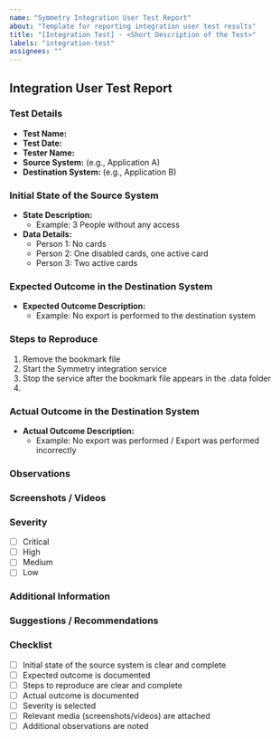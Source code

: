 ```yaml
---
name: "Symmetry Integration User Test Report"
about: "Template for reporting integration user test results"
title: "[Integration Test] - <Short Description of the Test>"
labels: "integration-test"
assignees: ""
---
```


## Integration User Test Report

### Test Details
- **Test Name:** 
- **Test Date:** 
- **Tester Name:** 
- **Source System:** (e.g., Application A)
- **Destination System:** (e.g., Application B)

### Initial State of the Source System
<!-- Describe the initial state in detail -->
- **State Description:** 
  - Example: 3 People without any access
- **Data Details:** 
  - Person 1: No cards
  - Person 2: One disabled cards, one active card
  - Person 3: Two active cards

### Expected Outcome in the Destination System
<!-- Describe the expected result after integration -->
- **Expected Outcome Description:** 
  - Example: No export is performed to the destination system

### Steps to Reproduce
1. Remove the bookmark file
2. Start the Symmetry integration service
3. Stop the service after the bookmark file appears in the .data folder
4. 

### Actual Outcome in the Destination System
<!-- Describe what actually happened -->
- **Actual Outcome Description:** 
  - Example: No export was performed / Export was performed incorrectly

### Observations
<!-- Any additional observations or notes -->

### Screenshots / Videos
<!-- Attach any relevant screenshots or video recordings -->

### Severity
<!-- Choose the appropriate severity level -->
- [ ] Critical
- [ ] High
- [ ] Medium
- [ ] Low

### Additional Information
<!-- Any other information that might be useful -->

### Suggestions / Recommendations
<!-- Any recommendations or suggestions based on the test results -->

### Checklist
- [ ] Initial state of the source system is clear and complete
- [ ] Expected outcome is documented
- [ ] Steps to reproduce are clear and complete
- [ ] Actual outcome is documented
- [ ] Severity is selected
- [ ] Relevant media (screenshots/videos) are attached
- [ ] Additional observations are noted